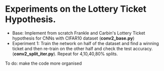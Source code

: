 # Experiments on the Lottery Ticket Hypothesis. 
- Base: Implement from scratch Frankle and Carbin's Lottery Ticket hypothesis for CNNs with CIFAR10 dataset (**conv2_base.py**)
- Experiment 1: Train the network on half of the dataset and find a winning ticket and then re-train on the other half and check the test accuracy. (**conv2_split_iter.py**). Repeat for 4,10,40,80% splits.

To do: make the code more organised
